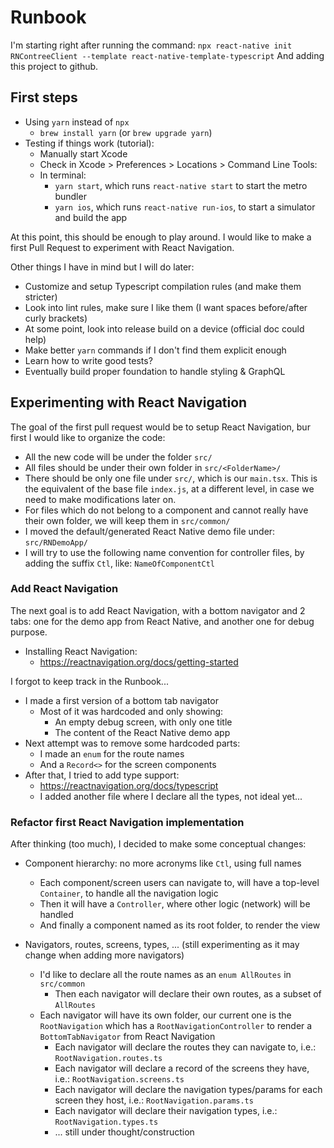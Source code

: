 # Runbook

I'm starting right after running the command:
`npx react-native init RNContreeClient --template react-native-template-typescript`
And adding this project to github.

## First steps

- Using `yarn` instead of `npx`
  - `brew install yarn` (or `brew upgrade yarn`)
- Testing if things work (tutorial):
  - Manually start Xcode
  - Check in Xcode > Preferences > Locations > Command Line Tools:
  - In terminal:
    - `yarn start`, which runs `react-native start` to start the metro bundler
    - `yarn ios`, which runs `react-native run-ios`, to start a simulator and build the app

At this point, this should be enough to play around. I would like to make a first Pull Request to experiment with React Navigation.

Other things I have in mind but I will do later:

- Customize and setup Typescript compilation rules (and make them stricter)
- Look into lint rules, make sure I like them (I want spaces before/after curly brackets)
- At some point, look into release build on a device (official doc could help)
- Make better `yarn` commands if I don't find them explicit enough
- Learn how to write good tests?
- Eventually build proper foundation to handle styling & GraphQL

## Experimenting with React Navigation

The goal of the first pull request would be to setup React Navigation, bur first I would like to organize the code:

- All the new code will be under the folder `src/`
- All files should be under their own folder in `src/<FolderName>/`
- There should be only one file under `src/`, which is our `main.tsx`. This is the equivalent of the base file `index.js`, at a different level, in case we need to make modifications later on.
- For files which do not belong to a component and cannot really have their own folder, we will keep them in `src/common/`
- I moved the default/generated React Native demo file under: `src/RNDemoApp/`
- I will try to use the following name convention for controller files, by adding the suffix `Ctl`, like: `NameOfComponentCtl`

### Add React Navigation

The next goal is to add React Navigation, with a bottom navigator and 2 tabs: one for the demo app from React Native, and another one for debug purpose.

- Installing React Navigation:
  - https://reactnavigation.org/docs/getting-started

I forgot to keep track in the Runbook...

- I made a first version of a bottom tab navigator
  - Most of it was hardcoded and only showing:
    - An empty debug screen, with only one title
    - The content of the React Native demo app
- Next attempt was to remove some hardcoded parts:
  - I made an `enum` for the route names
  - And a `Record<>` for the screen components
- After that, I tried to add type support:
  - https://reactnavigation.org/docs/typescript
  - I added another file where I declare all the types, not ideal yet...

### Refactor first React Navigation implementation

After thinking (too much), I decided to make some conceptual changes:

- Component hierarchy: no more acronyms like `Ctl`, using full names
  - Each component/screen users can navigate to, will have a top-level `Container`, to handle all the navigation logic
  - Then it will have a `Controller`, where other logic (network) will be handled
  - And finally a component named as its root folder, to render the view
- Navigators, routes, screens, types, ... (still experimenting as it may change when adding more navigators)

  - I'd like to declare all the route names as an `enum AllRoutes` in `src/common`
    - Then each navigator will declare their own routes, as a subset of `AllRoutes`
  - Each navigator will have its own folder, our current one is the `RootNavigation` which has a `RootNavigationController` to render a `BottomTabNavigator` from React Navigation
    - Each navigator will declare the routes they can navigate to, i.e.: `RootNavigation.routes.ts`
    - Each navigator will declare a record of the screens they have, i.e.: `RootNavigation.screens.ts`
    - Each navigator will declare the navigation types/params for each screen they host, i.e.: `RootNavigation.params.ts`
    - Each navigator will declare their navigation types, i.e.: `RootNavigation.types.ts`
    - ... still under thought/construction
